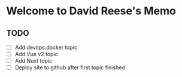# Welcome to David Reese's Memo

## TODO

* [ ] Add devops.docker topic
* [ ] Add Vue v2 topic
* [ ] Add Nuxt topic
* [ ] Deploy site to github after first topic finished
